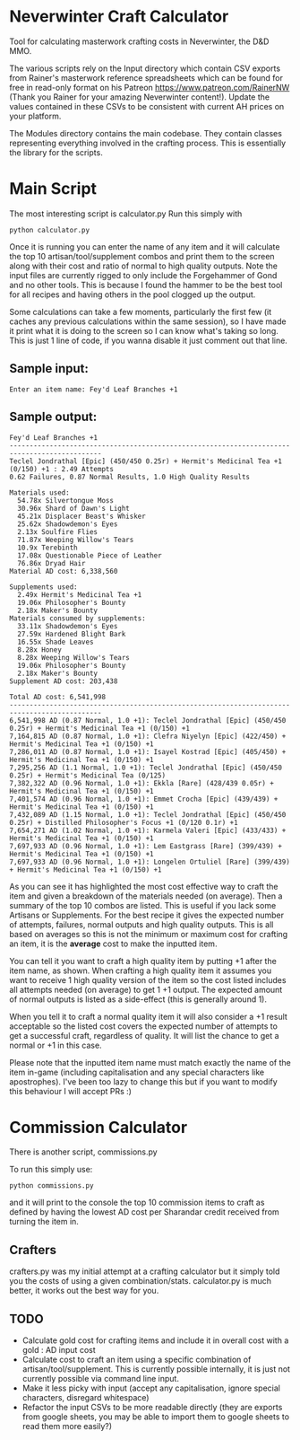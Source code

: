 # Neverwinter Craft Calculator

Tool for calculating masterwork crafting costs in Neverwinter, the D&D MMO.

The various scripts rely on the Input directory which contain CSV exports from Rainer's masterwork reference spreadsheets which can be found for free in read-only format on his Patreon https://www.patreon.com/RainerNW (Thank you Rainer for your amazing Neverwinter content!). Update the values contained in these CSVs to be consistent with current AH prices on your platform.

The Modules directory contains the main codebase. They contain classes representing everything involved in the crafting process. This is essentially the library for the scripts.

# Main Script
The most interesting script is calculator.py
Run this simply with
```
python calculator.py
```

Once it is running you can enter the name of any item and it will calculate the top 10 artisan/tool/supplement combos and print them to the screen along with their cost and ratio of normal to high quality outputs. Note the input files are currently rigged to only include the Forgehammer of Gond and no other tools. This is because I found the hammer to be the best tool for all recipes and having others in the pool clogged up the output.

Some calculations can take a few moments, particularly the first few (it caches any previous calculations within the same session), so I have made it print what it is doing to the screen so I can know what's taking so long. This is just 1 line of code, if you wanna disable it just comment out that line.

## Sample input:
```
Enter an item name: Fey'd Leaf Branches +1
```
## Sample output:
```
Fey'd Leaf Branches +1
---------------------------------------------------------------------------------------------
Teclel Jondrathal [Epic] (450/450 0.25r) + Hermit's Medicinal Tea +1 (0/150) +1 : 2.49 Attempts
0.62 Failures, 0.87 Normal Results, 1.0 High Quality Results

Materials used:
  54.78x Silvertongue Moss
  30.96x Shard of Dawn's Light
  45.21x Displacer Beast's Whisker
  25.62x Shadowdemon's Eyes
  2.13x Soulfire Flies
  71.87x Weeping Willow's Tears
  10.9x Terebinth
  17.08x Questionable Piece of Leather
  76.86x Dryad Hair
Material AD cost: 6,338,560

Supplements used:
  2.49x Hermit's Medicinal Tea +1
  19.06x Philosopher's Bounty
  2.18x Maker's Bounty
Materials consumed by supplements:
  33.11x Shadowdemon's Eyes
  27.59x Hardened Blight Bark
  16.55x Shade Leaves
  8.28x Honey
  8.28x Weeping Willow's Tears
  19.06x Philosopher's Bounty
  2.18x Maker's Bounty
Supplement AD cost: 203,438

Total AD cost: 6,541,998
---------------------------------------------------------------------------------------------
6,541,998 AD (0.87 Normal, 1.0 +1): Teclel Jondrathal [Epic] (450/450 0.25r) + Hermit's Medicinal Tea +1 (0/150) +1
7,164,815 AD (0.87 Normal, 1.0 +1): Clefra Niyelyn [Epic] (422/450) + Hermit's Medicinal Tea +1 (0/150) +1
7,286,011 AD (0.87 Normal, 1.0 +1): Isayel Kostrad [Epic] (405/450) + Hermit's Medicinal Tea +1 (0/150) +1
7,295,256 AD (1.1 Normal, 1.0 +1): Teclel Jondrathal [Epic] (450/450 0.25r) + Hermit's Medicinal Tea (0/125)
7,382,322 AD (0.96 Normal, 1.0 +1): Ekkla [Rare] (428/439 0.05r) + Hermit's Medicinal Tea +1 (0/150) +1
7,401,574 AD (0.96 Normal, 1.0 +1): Emmet Crocha [Epic] (439/439) + Hermit's Medicinal Tea +1 (0/150) +1
7,432,089 AD (1.15 Normal, 1.0 +1): Teclel Jondrathal [Epic] (450/450 0.25r) + Distilled Philosopher's Focus +1 (0/120 0.1r) +1
7,654,271 AD (1.02 Normal, 1.0 +1): Karmela Valeri [Epic] (433/433) + Hermit's Medicinal Tea +1 (0/150) +1
7,697,933 AD (0.96 Normal, 1.0 +1): Lem Eastgrass [Rare] (399/439) + Hermit's Medicinal Tea +1 (0/150) +1
7,697,933 AD (0.96 Normal, 1.0 +1): Longelen Ortuliel [Rare] (399/439) + Hermit's Medicinal Tea +1 (0/150) +1
```

As you can see it has highlighted the most cost effective way to craft the item and given a breakdown of the materials needed (on average). Then a summary of the top 10 combos are listed. This is useful if you lack some Artisans or Supplements. For the best recipe it gives the expected number of attempts, failures, normal outputs and high quality outputs. This is all based on averages so this is not the minimum or maximum cost for crafting an item, it is the **average** cost to make the inputted item.

You can tell it you want to craft a high quality item by putting +1 after the item name, as shown. When crafting a high quality item it assumes you want to receive 1 high quality version of the item so the cost listed includes all attempts needed (on average) to get 1 +1 output. The expected amount of normal outputs is listed as a side-effect (this is generally around 1).

When you tell it to craft a normal quality item it will also consider a +1 result acceptable so the listed cost covers the expected number of attempts to get a successful craft, regardless of quality. It will list the chance to get a normal or +1 in this case.

Please note that the inputted item name must match exactly the name of the item in-game (including capitalisation and any special characters like apostrophes). I've been too lazy to change this but if you want to modify this behaviour I will accept PRs :)


# Commission Calculator

There is another script, commissions.py

To run this simply use:
```
python commissions.py
```

and it will print to the console the top 10 commission items to craft as defined by having the lowest AD cost per Sharandar credit received from turning the item in.

## Crafters
crafters.py was my initial attempt at a crafting calculator but it simply told you the costs of using a given combination/stats. calculator.py is much better, it works out the best way for you.

## TODO
- Calculate gold cost for crafting items and include it in overall cost with a gold : AD input cost
- Calculate cost to craft an item using a specific combination of artisan/tool/supplement. This is currently possible internally, it is just not currently possible via command line input.
- Make it less picky with input (accept any capitalisation, ignore special characters, disregard whitespace)
- Refactor the input CSVs to be more readable directly (they are exports from google sheets, you may be able to import them to google sheets to read them more easily?)